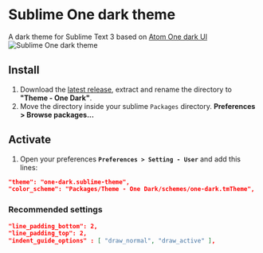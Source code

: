 # Sublime One dark theme
A dark theme for Sublime Text 3 based on [Atom One dark UI](https://atom.io/themes/one-dark-ui)
![Sublime One dark theme](http://i.imgur.com/ceim8Nh.png)

## Install
1. Download the [latest release](https://github.com/andresmichel/sublime-one-dark/releases/latest), extract and rename the directory to **"Theme - One Dark"**.
2. Move the directory inside your sublime `Packages` directory. **Preferences > Browse packages...**

## Activate
1. Open your preferences **`Preferences > Setting - User`** and add this lines:

```json
"theme": "one-dark.sublime-theme",
"color_scheme": "Packages/Theme - One Dark/schemes/one-dark.tmTheme",
```

### Recommended settings
```json
"line_padding_bottom": 2,
"line_padding_top": 2,
"indent_guide_options" : [ "draw_normal", "draw_active" ],
```
